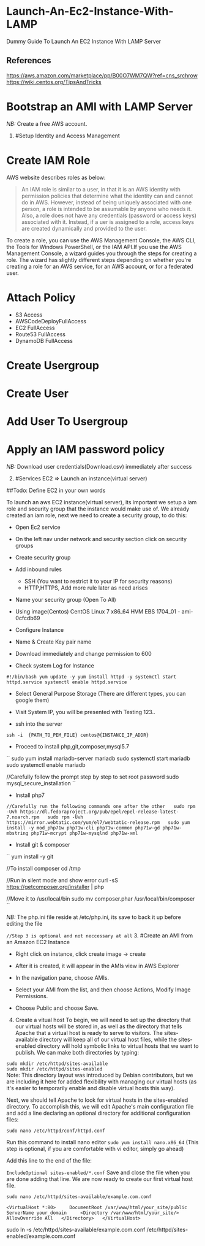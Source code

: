 # Launch-An-Ec2-Instance-With-LAMP
Dummy Guide To Launch An EC2 Instance With LAMP Server

## References
https://aws.amazon.com/marketplace/pp/B00O7WM7QW?ref=cns_srchrow  
https://wiki.centos.org/TipsAndTricks

Bootstrap an AMI with LAMP Server
=================================

*NB:* Create a free AWS account.

1. #Setup Identity and Access Management

Create IAM Role
===============

AWS website describes roles as below:

>An IAM role is similar to a user, in that it is an AWS identity with permission policies that determine what the identity can and cannot do in AWS. However, instead of being uniquely associated with one person, a role is intended to be assumable by anyone who needs it. Also, a role does not have any credentials (password or access keys) associated with it. Instead, if a uer is assigned to a role, access keys are created dynamically and provided to the user.

To create a role, you can use the AWS Management Console, the AWS CLI, the Tools for Windows PowerShell, or the IAM API.If you use the AWS Management Console, a wizard guides you through the steps for creating a role. The wizard has slightly different steps depending on whether you're creating a role for an AWS service, for an AWS account, or for a federated user.

Attach Policy
=============

- S3 Access
- AWSCodeDeployFullAccess
- EC2 FullAccess
- Route53 FullAccess
- DynamoDB FullAccess


Create Usergroup
================

Create User
===========

Add User To Usergroup
=====================

Apply an IAM password policy
============================


*NB:* Download user credentials(Download.csv) immediately after success

2. #Services EC2 => Launch an instance(virtual server)

##Todo: Define EC2 in your own words

To launch an aws EC2 instance(virtual server), its important we setup a iam role and security group that the instance would make use of. We already created an iam role, next we need to create a security group, to do this:

- Open Ec2 service
- On the left nav under network and security section click on security groups
- Create security group
- Add inbound rules
  - SSH (You want to restrict it to your IP for security reasons)
  - HTTP,HTTPS, Add more rule later as need arises
- Name your security group (Open To All)

- Using image(Centos) CentOS Linux 7 x86_64 HVM EBS 1704_01 - ami-0cfcdb69

- Configure Instance

- Name & Create Key pair name

- Download immediately and change permission to 600 

- Check system Log for Instance

``
#!/bin/bash
yum update -y
yum install httpd -y
systemctl start httpd.service
systemctl enable httpd.service
``

- Select General Purpose Storage (There are different types, you can google them)

- Visit System IP, you will be presented with Testing 123..

- ssh into the server

``
ssh -i  {PATH_TO_PEM_FILE} centos@{INSTANCE_IP_ADDR}
``

- Proceed to install php,git,composer,mysql5.7

``
sudo yum install mariadb-server mariadb
sudo systemctl start mariadb
sudo systemctl enable mariadb

//Carefully follow the prompt step by step to set root password
sudo mysql_secure_installation
``

- Install php7

``
//Carefully run the following commands one after the other  
sudo rpm -Uvh https://dl.fedoraproject.org/pub/epel/epel-release-latest-7.noarch.rpm  
sudo rpm -Uvh https://mirror.webtatic.com/yum/el7/webtatic-release.rpm  
sudo yum install -y mod_php71w php71w-cli php71w-common php71w-gd php71w-mbstring php71w-mcrypt php71w-mysqlnd php71w-xml  
``
- Install git & composer

``
yum install -y git

//To install composer
cd /tmp

//Run in silent mode and show error
curl -sS https://getcomposer.org/installer | php

//Move it to /usr/local/bin
sudo mv composer.phar /usr/local/bin/composer
``

*NB:* The php.ini file reside at /etc/php.ini, its save to back it up before editing the file


`//Step 3 is optional and not neccessary at all`
3. #Create an AMI from an Amazon EC2 Instance

- Right click on instance, click create image -> create

- After it is created, it will appear in the AMIs view in AWS Explorer

- In the navigation pane, choose AMIs.

- Select your AMI from the list, and then choose Actions, Modify Image Permissions.

- Choose Public and choose Save.

4. Create a vitual host
To begin, we will need to set up the directory that our virtual hosts will be stored in, as well as the directory that tells Apache that a virtual host is ready to serve to visitors. The sites-available directory will keep all of our virtual host files, while the sites-enabled directory will hold symbolic links to virtual hosts that we want to publish. We can make both directories by typing:

`sudo mkdir /etc/httpd/sites-available`  
`sudo mkdir /etc/httpd/sites-enabled`  
Note: This directory layout was introduced by Debian contributors, but we are including it here for added flexibility with managing our virtual hosts (as it's easier to temporarily enable and disable virtual hosts this way).

Next, we should tell Apache to look for virtual hosts in the sites-enabled directory. To accomplish this, we will edit Apache's main configuration file and add a line declaring an optional directory for additional configuration files:

`sudo nano /etc/httpd/conf/httpd.conf`

Run this command to install nano editor `sudo yum install nano.x86_64` (This step is optional, if you are comfortable with vi editor, simply go ahead)  

Add this line to the end of the file:

`IncludeOptional sites-enabled/*.conf`
Save and close the file when you are done adding that line. We are now ready to create our first virtual host file.

`sudo nano /etc/httpd/sites-available/example.com.conf`

``<VirtualHost *:80>    
    DocumentRoot /var/www/html/your_site/public    
    ServerName your_domain    
    <Directory /var/www/html/your_site/>   
        AllowOverride All  
    </Directory>  
</VirtualHost>``


sudo ln -s /etc/httpd/sites-available/example.com.conf /etc/httpd/sites-enabled/example.com.conf



